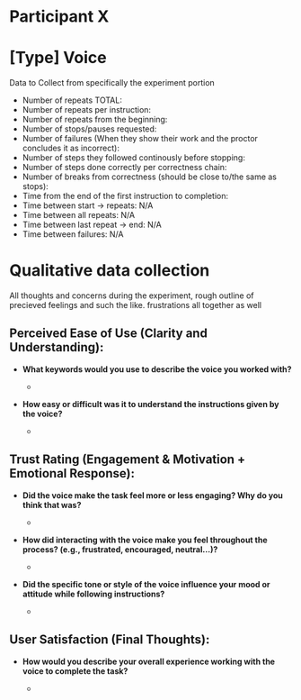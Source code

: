 # Participant X

# [Type] Voice

Data to Collect from specifically the experiment portion

- Number of repeats TOTAL:
- Number of repeats per instruction:
- Number of repeats from the beginning:
- Number of stops/pauses requested:
- Number of failures (When they show their work and the proctor concludes it as incorrect):
- Number of steps they followed continously before stopping:
- Number of steps done correctly per correctness chain:
- Number of breaks from correctness (should be close to/the same as stops):
- Time from the end of the first instruction to completion:
- Time between start -> repeats: N/A
- Time between all repeats: N/A
- Time between last repeat -> end: N/A
- Time between failures: N/A

# Qualitative data collection

All thoughts and concerns during the experiment, rough outline of precieved feelings and such the like.
frustrations all together as well

## Perceived Ease of Use (Clarity and Understanding):

- **What keywords would you use to describe the voice you worked with?**

  -

- **How easy or difficult was it to understand the instructions given by the voice?**

  -

## Trust Rating (Engagement & Motivation + Emotional Response):

- **Did the voice make the task feel more or less engaging? Why do you think that was?**

  -

- **How did interacting with the voice make you feel throughout the process? (e.g., frustrated, encouraged, neutral…)?**

  -

- **Did the specific tone or style of the voice influence your mood or attitude while following instructions?**

  -

## User Satisfaction (Final Thoughts):

- **How would you describe your overall experience working with the voice to complete the task?**

  -
